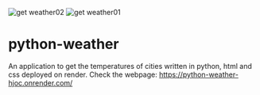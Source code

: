 ![get weather02](https://github.com/user-attachments/assets/67ae1fd5-cf64-47b1-80f5-595b1f7fde0f)
![get weather01](https://github.com/user-attachments/assets/71b8d7f4-2133-4c53-8dce-d69152183d3f)
# python-weather 
An application to get the temperatures of cities written in python, html and css deployed on render.
Check the webpage: 
https://python-weather-hjoc.onrender.com/
